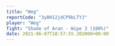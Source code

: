 ```yaml
---
title: "Weg"
reportCode: "3yBH12jdCP9bLTYJ"
player: "Weg"
fight: "Shade of Aran - Wipe 3 (100%)"
date: 2021-06-07T18:57:55.202000+00:00
---
```

